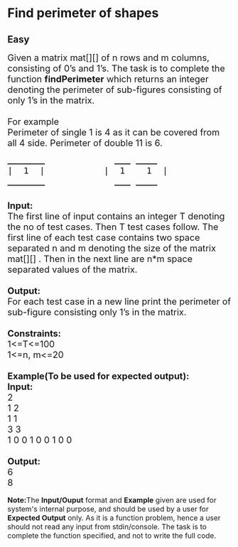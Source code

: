 # Find perimeter of shapes
## Easy
<div class="problems_problem_content__Xm_eO"><p><span style="font-size:20px">Given a matrix mat[][] of n&nbsp;rows and m&nbsp;columns, consisting of 0’s and 1’s. The task is to complete the function <strong>findPerimeter</strong> which returns an integer denoting the&nbsp;perimeter of sub-figures consisting of only 1’s in the matrix.<br>
<br>
For example<br>
Perimeter of single 1 is 4 as it can be covered from all 4 side. Perimeter of double 11 is 6.</span></p>

<pre><span style="font-size:20px"><u>       </u>             <u>   </u> <u>    </u>
|  1  |           |  1    1  |
<u>       </u>             <u>   </u> <u>    </u></span></pre>

<p><br>
<span style="font-size:20px"><strong>Input:</strong><br>
The first line of input contains an integer T denoting the no of test cases. Then T test cases follow. The first line of each test case contains two space separated n and m denoting the size of the matrix mat[][] . Then in the next line&nbsp;are n*m&nbsp;space separated values of the matrix.<br>
<br>
<strong>Output:</strong><br>
For each test case in a new line print the perimeter of sub-figure consisting only 1’s in the matrix.<br>
<br>
<strong>Constraints:</strong><br>
1&lt;=T&lt;=100<br>
1&lt;=n, m&lt;=20<br>
<br>
<strong>Example(To be used for expected output):<br>
Input:</strong><br>
2<br>
1 2<br>
1 1&nbsp;<br>
3 3<br>
1 0 0 1 0 0 1 0 0<br>
<br>
<strong>Output:</strong><br>
6<br>
8</span><br>
<br>
<span style="font-size:16px"><strong>Note:</strong>The <strong>Input/Ouput</strong> format and <strong>Example</strong> given are used for system's internal purpose, and should be used by a user for <strong>Expected Output</strong> only. As it is a function problem, hence a user should not read any input from stdin/console. The task is to complete the function specified, and not to write the full code.</span></p>
</div>